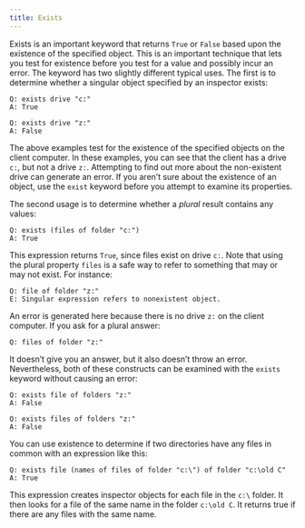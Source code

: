 ```yaml
---
title: Exists
---
```


Exists is an important keyword that returns `True` or `False` based upon the
existence of the specified object. This is an important technique that lets you
test for existence before you test for a value and possibly incur an error. The
keyword has two slightly different typical uses. The first is to determine
whether a singular object specified by an inspector exists:

````
Q: exists drive "c:"
A: True
````

````
Q: exists drive "z:"
A: False
````

The above examples test for the existence of the specified objects on the client
computer. In these examples, you can see that the client has a drive `c:`, but
not a drive `z:`. Attempting to find out more about the non-existent drive can
generate an error. If you aren’t sure about the existence of an object, use the
`exist` keyword before you attempt to examine its properties.

The second usage is to determine whether a *plural* result contains any values: 

````
Q: exists (files of folder "c:")
A: True
````

This expression returns `True`, since files exist on drive `c:`. Note that using
the plural property `files` is a safe way to refer to something that may or may
not exist. For instance:

````
Q: file of folder "z:"
E: Singular expression refers to nonexistent object.
````

An error is generated here because there is no drive `z:` on the client
computer. If you ask for a plural answer:

````
Q: files of folder "z:"
````

It doesn’t give you an answer, but it also doesn’t throw an error. Nevertheless,
both of these constructs can be examined with the `exists` keyword without
causing an error:

````
Q: exists file of folders "z:"
A: False
````

````
Q: exists files of folders "z:"
A: False
````

You can use existence to determine if two directories have any files in common
with an expression like this:

````
Q: exists file (names of files of folder "c:\") of folder "c:\old C"
A: True
````

This expression creates inspector objects for each file in the `c:\` folder. It
then looks for a file of the same name in the folder `c:\old C`. It returns true
if there are any files with the same name.

